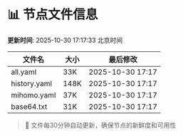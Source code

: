 # 📊 节点文件信息

**更新时间**: 2025-10-30 17:17:33 北京时间

| 文件名 | 大小 | 最后修改 |
|--------|------|----------|
| all.yaml | 33K | 2025-10-30 17:17 |
| history.yaml | 148K | 2025-10-30 17:17 |
| mihomo.yaml | 37K | 2025-10-30 17:17 |
| base64.txt | 31K | 2025-10-30 17:17 |

> 🔄 文件每30分钟自动更新，确保节点的新鲜度和可用性
